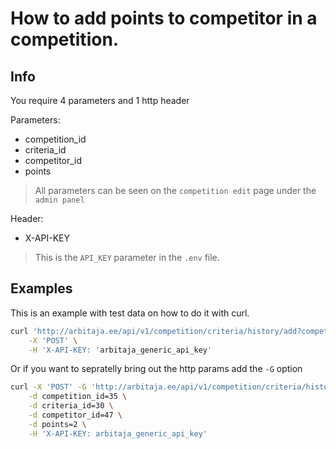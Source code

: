 # How to add points to competitor in a competition.

## Info
You require 4 parameters and 1 http header

Parameters:
  - competition_id
  - criteria_id
  - competitor_id
  - points
> All parameters can be seen on the `competition edit` page under the `admin panel`

Header:
  - X-API-KEY
> This is the `API_KEY` parameter in the `.env` file.

## Examples
This is an example with test data on how to do it with curl.
```bash
curl 'http://arbitaja.ee/api/v1/competition/criteria/history/add?competition_id=35&criteria_id=30&competitor_id=47&points=2' \
    -X 'POST' \
    -H 'X-API-KEY: 'arbitaja_generic_api_key'
```
Or if you want to sepratelly bring out the http params add the `-G` option
```bash 
curl -X 'POST' -G 'http://arbitaja.ee/api/v1/competition/criteria/history/add' \
    -d competition_id=35 \
    -d criteria_id=30 \
    -d competitor_id=47 \
    -d points=2 \
    -H 'X-API-KEY: arbitaja_generic_api_key'
```